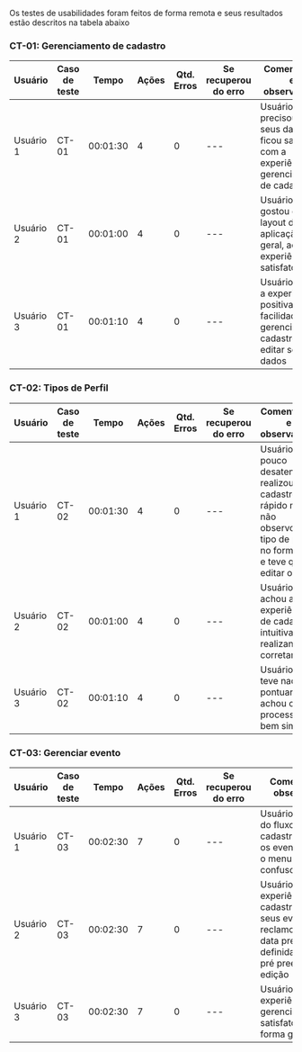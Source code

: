 Os testes de usabilidades foram feitos de forma remota e seus resultados estão descritos na tabela abaixo

### CT-01: Gerenciamento de cadastro

| **Usuário** 	| **Caso de teste** 	| **Tempo** | **Ações** | **Qtd. Erros** | **Se recuperou do erro** | **Comentários e observações** |
| --- 	| --- 	| --- | ---  | --- | --- | --- |
| Usuário 1	 | CT-01 	| 00:01:30 | 4  | 0 | --- | Usuário precisou editar seus dados e ficou satisfeito com a experiência de gerenciamento de cadastro|
| Usuário 2 | CT-01 	| 00:01:00 | 4  | 0 | --- | Usuário gostou do layout da aplicação, no geral, achou a experiência satisfatória|
| Usuário 3	| CT-01	 | 00:01:10 | 4  | 0 | --- | Usuário achou a experiência positiva, teve facilidade para gerenciar seu cadastro e editar seus dados |

### CT-02: Tipos de Perfil

| **Usuário** 	| **Caso de teste** 	| **Tempo** | **Ações** | **Qtd. Erros** | **Se recuperou do erro** | **Comentários e observações** |
| --- 	| --- 	| --- | ---  | --- | --- | --- |
| Usuário 1	 | CT-02 	| 00:01:30 | 4  | 0 | --- | Usuário um pouco desatento, realizou o cadastro rápido mas não observou o tipo de perfil no formulário e teve que editar o perfil |
| Usuário 2 | CT-02 	| 00:01:00 | 4  | 0 | --- | Usuário achou a experiência de cadastro intuitiva, realizando corretamente |
| Usuário 3	| CT-02	 | 00:01:10 | 4 | 0 | --- | Usuário não teve nada a pontuar, achou o processo bem simples |

### CT-03: Gerenciar evento

| **Usuário** 	| **Caso de teste** 	| **Tempo** | **Ações** | **Qtd. Erros** | **Se recuperou do erro** | **Comentários e observações** |
| --- 	| --- 	| --- | ---  | --- | --- | --- |
| Usuário 1	 | CT-03	| 00:02:30 | 7  | 0 | --- | Usuário não gostou do fluxo para cadastrar/gerenciar os eventos, achou o menu lateral confuso |
| Usuário 2 | CT-03 	| 00:02:30 | 7  | 0 | --- | Usuário gostou da experiência de cadastrar/gerenciar seus eventos mas reclamou que a data previamente definida não veio pré preenchida na edição|
| Usuário 3	| CT-03	 | 00:02:30 | 7  | 0 | --- | Usuário achou a experiência de gerenciamento satisfatória de forma geral|

